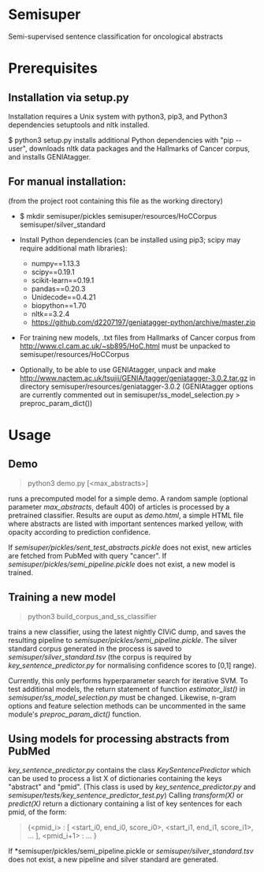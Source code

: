 # Semisuper
Semi-supervised sentence classification for oncological abstracts

# Prerequisites

## Installation via setup.py

Installation requires a Unix system with python3, pip3, and Python3 dependencies setuptools and nltk installed.

$ python3 setup.py
installs additional Python dependencies with "pip --user", downloads nltk data packages and the Hallmarks of Cancer corpus, and installs GENIAtagger.

## For manual installation:

(from the project root containing this file as the working directory)

* $ mkdir semisuper/pickles semisuper/resources/HoCCorpus semisuper/silver_standard

* Install Python dependencies (can be installed using pip3; scipy may require additional math libraries):
    * numpy==1.13.3
    * scipy==0.19.1
    * scikit-learn==0.19.1
    * pandas==0.20.3
    * Unidecode==0.4.21
    * biopython==1.70
    * nltk==3.2.4
    * https://github.com/d2207197/geniatagger-python/archive/master.zip

* For training new models, .txt files from Hallmarks of Cancer corpus from http://www.cl.cam.ac.uk/~sb895/HoC.html must be unpacked to semisuper/resources/HoCCorpus

* Optionally, to be able to use GENIAtagger, unpack and make http://www.nactem.ac.uk/tsujii/GENIA/tagger/geniatagger-3.0.2.tar.gz in directory semisuper/resources/geniatagger-3.0.2
(GENIAtagger options are currently commented out in semisuper/ss_model_selection.py > preproc_param_dict())


# Usage

## Demo 

> python3 demo.py [<max_abstracts>]

runs a precomputed model for a simple demo.
A random sample (optional parameter *max_abstracts*, default 400) of articles is processed by a pretrained classifier. Results are ouput as *demo.html*, a simple HTML file where abstracts are listed with important sentences marked yellow, with opacity according to prediction confidence.

If *semisuper/pickles/sent_test_abstracts.pickle* does not exist, new articles are fetched from PubMed with query "cancer".
If *semisuper/pickles/semi_pipeline.pickle* does not exist, a new model is trained.

## Training a new model

> python3 build_corpus_and_ss_classifier 

trains a new classifier, using the latest nightly CIViC dump, and saves the resulting pipeline to *semisuper/pickles/semi_pipeline.pickle*. The silver standard corpus generated in the process is saved to *semisuper/silver_standard.tsv* (the corpus is required by *key_sentence_predictor.py* for normalising confidence scores to [0,1] range).

Currently, this only performs hyperparameter search for iterative SVM. To test additional models, the return statement of function *estimator_list()* in *semisuper/ss_model_selection.py* must be changed. Likewise, n-gram options and feature selection methods can be uncommented in the same module's *preproc_param_dict()* function.

## Using models for processing abstracts from PubMed

*key_sentence_predictor.py* contains the class *KeySentencePredictor* which can be used to process a list X of dictionaries containing the keys "abstract" and "pmid". 
(This class is used by *key_sentence_predictor.py* and *semisuper/tests/key_sentence_predictor_test.py*)
Calling *transform(X)* or *predict(X)* return a dictionary containing a list of key sentences for each pmid, of the form: 

> {<pmid_i> : [ <start_i0, end_i0, score_i0>, <start_i1, end_i1, score_i1>, ... ], <pmid_i+1> : ... }

If *semisuper/pickles/semi_pipeline.pickle or *semisuper/silver_standard.tsv* does not exist, a new pipeline and silver standard are generated.
